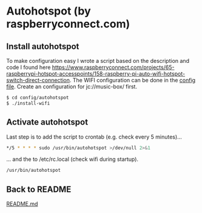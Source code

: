 # Autohotspot (by raspberryconnect.com)

## Install autohotspot

To make configuration easy I wrote a script based on the description and code I found here https://www.raspberryconnect.com/projects/65-raspberrypi-hotspot-accesspoints/158-raspberry-pi-auto-wifi-hotspot-switch-direct-connection.
The WIFI configuration can be done in the [config file](../config/config_prod.sample). Create an configuration for jc://music-box/ first.

```bash
$ cd config/autohotspot
$ ./install-wifi
```

## Activate autohotspot

Last step is to add the script to crontab (e.g. check every 5 minutes)...

```bash
*/5 * * * * sudo /usr/bin/autohotspot >/dev/null 2>&1
```

... and the to /etc/rc.local (check wifi during startup).


```bash
/usr/bin/autohotspot
```

## Back to README

[README.md](../README.md)
